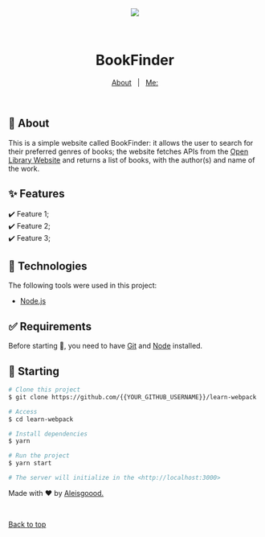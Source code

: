 <div align="center" id="top"> 
  <img src="./.github/app.gif"/>

  &#xa0;

</div>

<h1 align="center">BookFinder</h1>


<p align="center">
  <a href="#dart-about">About</a> &#xa0; | &#xa0; 
  <a href="https://github.com/aleisgoood" target="_blank">Me:</a>
</p>

<br>

## :dart: About ##

This is a simple website called BookFinder: it allows the user to search for their preferred genres of books; the website fetches APIs from the <a href= "https://openlibrary.org/" target= "blank"> Open Library Website</a> and returns a list of books, with the author(s) and name of the work.

## :sparkles: Features ##

:heavy_check_mark: Feature 1;\
:heavy_check_mark: Feature 2;\
:heavy_check_mark: Feature 3;

## :rocket: Technologies ##

The following tools were used in this project:

- [Node.js](https://nodejs.org/en/)


## :white_check_mark: Requirements ##

Before starting :checkered_flag:, you need to have [Git](https://git-scm.com) and [Node](https://nodejs.org/en/) installed.

## :checkered_flag: Starting ##

```bash
# Clone this project
$ git clone https://github.com/{{YOUR_GITHUB_USERNAME}}/learn-webpack

# Access
$ cd learn-webpack

# Install dependencies
$ yarn

# Run the project
$ yarn start

# The server will initialize in the <http://localhost:3000>
```



Made with :heart: by <a href="https://github.com/aleisgoood" target="_blank">Aleisgoood.</a>

&#xa0;

<a href="#top">Back to top</a>
